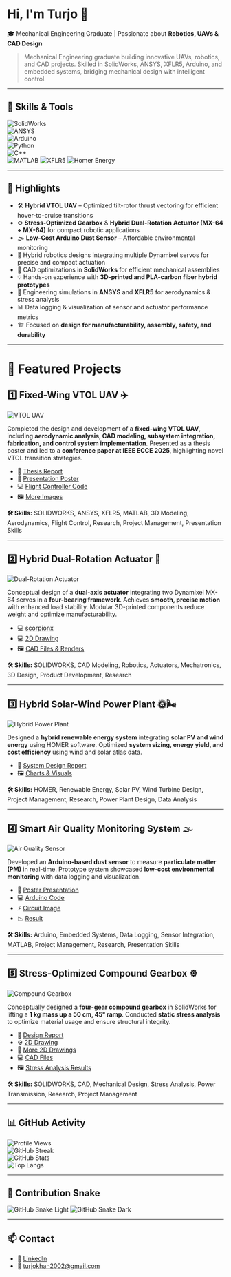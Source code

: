 # Hi, I'm Turjo 👋

🎓 Mechanical Engineering Graduate | Passionate about **Robotics, UAVs & CAD Design**  

> Mechanical Engineering graduate building innovative UAVs, robotics, and CAD projects. Skilled in SolidWorks, ANSYS, XFLR5, Arduino, and embedded systems, bridging mechanical design with intelligent control.

---

## 🔹 Skills & Tools  

![SolidWorks](https://img.shields.io/badge/SolidWorks-FF0000?style=for-the-badge&logo=dassaultsystemes&logoColor=white)  
![ANSYS](https://img.shields.io/badge/ANSYS-FFB71B?style=for-the-badge&logo=ansys&logoColor=black)  
![Arduino](https://img.shields.io/badge/Arduino-00979D?style=for-the-badge&logo=arduino&logoColor=white)  
![Python](https://img.shields.io/badge/Python-3776AB?style=for-the-badge&logo=python&logoColor=white)  
![C++](https://img.shields.io/badge/C++-00599C?style=for-the-badge&logo=cplusplus&logoColor=white)  
![MATLAB](https://img.shields.io/badge/MATLAB-FF7300?style=for-the-badge&logo=matlab&logoColor=white)
![XFLR5](https://img.shields.io/badge/XFLR5-007ACC?style=for-the-badge)
![Homer Energy](https://img.shields.io/badge/Homer_Energy-FF6600?style=for-the-badge)


---


## 🔹 Highlights
- 🛠 **Hybrid VTOL UAV** – Optimized tilt-rotor thrust vectoring for efficient hover-to-cruise transitions  
- ⚙️ **Stress-Optimized Gearbox** & **Hybrid Dual-Rotation Actuator (MX-64 + MX-64)** for compact robotic applications  
- 🌫️ **Low-Cost Arduino Dust Sensor** – Affordable environmental monitoring  
- 🤖 Hybrid robotics designs integrating multiple Dynamixel servos for precise and compact actuation  
- 📐 CAD optimizations in **SolidWorks** for efficient mechanical assemblies  
- 💡 Hands-on experience with **3D-printed and PLA-carbon fiber hybrid prototypes**  
- 🧮 Engineering simulations in **ANSYS** and **XFLR5** for aerodynamics & stress analysis  
- 📊 Data logging & visualization of sensor and actuator performance metrics  
- 🏗️ Focused on **design for manufacturability, assembly, safety, and durability**  

---

# 🚀 Featured Projects

## 1️⃣ Fixed-Wing VTOL UAV ✈️
![VTOL UAV](images/vtol_display_image.jpg)

Completed the design and development of a **fixed-wing VTOL UAV**, including **aerodynamic analysis, CAD modeling, subsystem integration, fabrication, and control system implementation**. Presented as a thesis poster and led to a **conference paper at IEEE ECCE 2025**, highlighting novel VTOL transition strategies.

- 📄 [Thesis Report](docs/vtol_uav/final_thesis_report.pdf)
- 📄 [Presentation Poster](docs/vtol_uav/poster.pdf)
- 💻 [Flight Controller Code](code/vtol_uav/code.ino.txt)
- 🖼 [More Images](images/vtol_uav_gallery/)

**🛠 Skills:** SOLIDWORKS, ANSYS, XFLR5, MATLAB, 3D Modeling, Aerodynamics, Flight Control, Research, Project Management, Presentation Skills  

---

## 2️⃣ Hybrid Dual-Rotation Actuator 🤖
![Dual-Rotation Actuator](images/actuator_display_image.jpg)

Conceptual design of a **dual-axis actuator** integrating two Dynamixel MX-64 servos in a **four-bearing framework**. Achieves **smooth, precise motion** with enhanced load stability. Modular 3D-printed components reduce weight and optimize manufacturability.

- 💻 [scorpionx](images/scorpionx.jpg)
- 💻 [2D Drawing](images/2d_drawing.png)
- 🖼 [CAD Files & Renders](files/actuator_cad/)

**🛠 Skills:** SOLIDWORKS, CAD Modeling, Robotics, Actuators, Mechatronics, 3D Design, Product Development, Research  

---

## 3️⃣ Hybrid Solar-Wind Power Plant 🌞🌬️
![Hybrid Power Plant](images/hybrid_pp.jpg)

Designed a **hybrid renewable energy system** integrating **solar PV and wind energy** using HOMER software. Optimized **system sizing, energy yield, and cost efficiency** using wind and solar atlas data.

- 📄 [System Design Report](docs/hybrid_pp.pdf)
- 🖼 [Charts & Visuals](images/hybrid_power_plant_gallery/)

**🛠 Skills:** HOMER, Renewable Energy, Solar PV, Wind Turbine Design, Project Management, Research, Power Plant Design, Data Analysis  

---

## 4️⃣ Smart Air Quality Monitoring System 🌫️
![Air Quality Sensor](images/project.jpg)

Developed an **Arduino-based dust sensor** to measure **particulate matter (PM)** in real-time. Prototype system showcased **low-cost environmental monitoring** with data logging and visualization.

- 📄 [Poster Presentation](docs/dust_sensor_poster.pdf)
- 💻 [Arduino Code](code/dust_code.txt)
- ⚡ [Circuit Image](images/dust_sensor_gallery/circuit.jpg)
- 📉 [Result](images/dust_sensor_gallery/results.jpg)

**🛠 Skills:** Arduino, Embedded Systems, Data Logging, Sensor Integration, MATLAB, Project Management, Research, Presentation Skills  

---

## 5️⃣ Stress-Optimized Compound Gearbox ⚙️
![Compound Gearbox](images/gearbox.jpg)

Conceptually designed a **four-gear compound gearbox** in SolidWorks for lifting a **1 kg mass up a 50 cm, 45° ramp**. Conducted **static stress analysis** to optimize material usage and ensure structural integrity.

- 📄 [Design Report](docs/compound_gearbox.pdf)
- ⚙️ [2D Drawing](images/compound_gearbox_gallery/2D/)
- 🧰 [More 2D Drawings](images/compound_gearbox_gallery/2D/2d_drawings)
- 💻 [CAD Files](files/cad/compound_gearbox/)
- 🖼 [Stress Analysis Results](images/compound_gearbox_gallery/results/)

**🛠 Skills:** SOLIDWORKS, CAD, Mechanical Design, Stress Analysis, Power Transmission, Research, Project Management  


---


## 📊 GitHub Activity  

![Profile Views](https://komarev.com/ghpvc/?username=mdlaisurrahmankhanturjo&style=for-the-badge)  
![GitHub Streak](https://streak-stats.demolab.com?user=mdlaisurrahmankhanturjo&theme=tokyonight&hide_border=true&border_radius=10)  
![GitHub Stats](https://github-readme-stats.vercel.app/api?username=mdlaisurrahmankhanturjo&show_icons=true&theme=tokyonight)  
![Top Langs](https://github-readme-stats.vercel.app/api/top-langs/?username=mdlaisurrahmankhanturjo&layout=compact&theme=tokyonight)  

---

## 🐍 Contribution Snake  

![GitHub Snake Light](images/github-contribution-grid-snake.svg#gh-light-mode-only)
![GitHub Snake Dark](images/github-contribution-grid-snake-dark.svg#gh-dark-mode-only)

---

## 📫 Contact  

- 💼 [LinkedIn](https://www.linkedin.com/in/md-laisur-rahman-khan-turjo)  
- 📧 turjokhan2002@gmail.com
